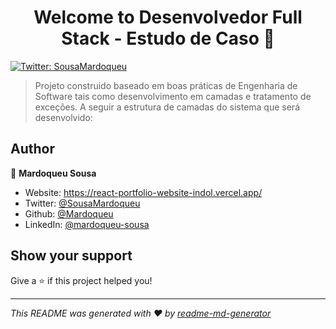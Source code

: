 <h1 align="center">Welcome to Desenvolvedor Full Stack - Estudo de Caso 👋</h1>
<p>
  <a href="https://twitter.com/SousaMardoqueu" target="_blank">
    <img alt="Twitter: SousaMardoqueu" src="https://img.shields.io/twitter/follow/SousaMardoqueu.svg?style=social" />
  </a>
</p>

> Projeto construido baseado em boas práticas de Engenharia de Software tais como desenvolvimento em camadas e tratamento de exceções. A seguir a estrutura de camadas do sistema que será desenvolvido:

## Author

👤 **Mardoqueu Sousa**

* Website: https://react-portfolio-website-indol.vercel.app/
* Twitter: [@SousaMardoqueu](https://twitter.com/SousaMardoqueu)
* Github: [@Mardoqueu](https://github.com/Mardoqueu)
* LinkedIn: [@mardoqueu-sousa](https://linkedin.com/in/mardoqueu-sousa)

## Show your support

Give a ⭐️ if this project helped you!

***
_This README was generated with ❤️ by [readme-md-generator](https://github.com/kefranabg/readme-md-generator)_